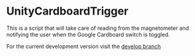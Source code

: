 UnityCardboardTrigger
=====================

This is a script that will take care of reading from the magnetometer and notifying the user when the Google Cardboard switch is toggled.

For the current development version visit the [develop branch](https://github.com/CaseyB/UnityCardboardTrigger/tree/develop)